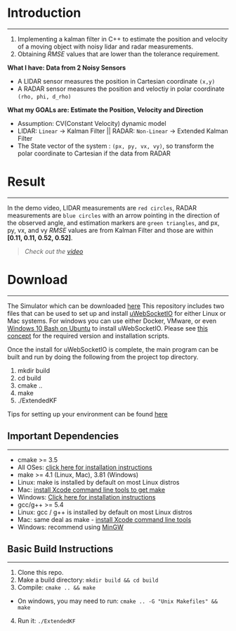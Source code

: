 # Introduction
***
1. Implementing a kalman filter in C++ to estimate the position and velocity of a moving object with noisy lidar and radar measurements. 
2. Obtaining _RMSE_ values that are lower than the tolerance requirement.

**What I have: Data from 2 Noisy Sensors**
* A LIDAR sensor measures the position in Cartesian coordinate `(x,y)`
* A RADAR sensor measures the position and veloctiy in polar coordinate `(rho, phi, d_rho)`

**What my GOALs are: Estimate the Position, Velocity and Direction**
* Assumption: CV(Constant Velocity) dynamic model
* LIDAR: `Linear` -> Kalman Filter || RADAR: `Non-Linear` -> Extended Kalman Filter
* The State vector of the system : `(px, py, vx, vy)`, so transform the polar coordinate to Cartesian if the data from RADAR
# Result
---

In the demo video, LIDAR measurements are `red circles`, RADAR measurements are `blue circles` with an arrow pointing in the direction of the observed angle, and estimation markers are `green triangles`, and px, py, vx, and vy _RMSE_ values are from Kalman Filter and those are within  __[0.11, 0.11, 0.52, 0.52]__.
>_Check out the [video](https://youtu.be/oUrYJXa3_FE)_
# Download
***
The Simulator which can be downloaded [here](https://github.com/udacity/self-driving-car-sim/releases)
This repository includes two files that can be used to set up and install [uWebSocketIO](https://github.com/uWebSockets/uWebSockets) for either Linux or Mac systems. For windows you can use either Docker, VMware, or even [Windows 10 Bash on Ubuntu](https://www.howtogeek.com/249966/how-to-install-and-use-the-linux-bash-shell-on-windows-10/) to install uWebSocketIO. Please see [this concept](https://classroom.udacity.com/nanodegrees/nd013/parts/40f38239-66b6-46ec-ae68-03afd8a601c8/modules/0949fca6-b379-42af-a919-ee50aa304e6a/lessons/f758c44c-5e40-4e01-93b5-1a82aa4e044f/concepts/16cf4a78-4fc7-49e1-8621-3450ca938b77) for the required version and installation scripts.

Once the install for uWebSocketIO is complete, the main program can be built and run by doing the following from the project top directory.

1. mkdir build
2. cd build
3. cmake ..
4. make
5. ./ExtendedKF

Tips for setting up your environment can be found [here](https://classroom.udacity.com/nanodegrees/nd013/parts/40f38239-66b6-46ec-ae68-03afd8a601c8/modules/0949fca6-b379-42af-a919-ee50aa304e6a/lessons/f758c44c-5e40-4e01-93b5-1a82aa4e044f/concepts/23d376c7-0195-4276-bdf0-e02f1f3c665d)

## Important Dependencies
***

* cmake >= 3.5
* All OSes: [click here for installation instructions](https://cmake.org/install/)
* make >= 4.1 (Linux, Mac), 3.81 (Windows)
* Linux: make is installed by default on most Linux distros
* Mac: [install Xcode command line tools to get make](https://developer.apple.com/xcode/features/)
* Windows: [Click here for installation instructions](http://gnuwin32.sourceforge.net/packages/make.htm)
* gcc/g++ >= 5.4
* Linux: gcc / g++ is installed by default on most Linux distros
* Mac: same deal as make - [install Xcode command line tools](https://developer.apple.com/xcode/features/)
* Windows: recommend using [MinGW](http://www.mingw.org/)

## Basic Build Instructions
---
1. Clone this repo.
2. Make a build directory: `mkdir build && cd build`
3. Compile: `cmake .. && make` 
* On windows, you may need to run: `cmake .. -G "Unix Makefiles" && make`
4. Run it: `./ExtendedKF `

